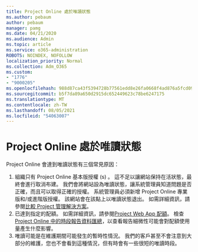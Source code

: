 ```yaml
---
title: Project Online 處於唯讀狀態
ms.author: pebaum
author: pebaum
manager: pamg
ms.date: 04/21/2020
ms.audience: Admin
ms.topic: article
ms.service: o365-administration
ROBOTS: NOINDEX, NOFOLLOW
localization_priority: Normal
ms.collection: Adm_O365
ms.custom:
- "1776"
- "9000205"
ms.openlocfilehash: 988d87ca43f5394728b77561edd8e26fa0668f4ad876a5fcd09cf739092a4d6d
ms.sourcegitcommit: b5f7da89a650d2915dc652449623c78be6247175
ms.translationtype: MT
ms.contentlocale: zh-TW
ms.lasthandoff: 08/05/2021
ms.locfileid: "54063007"
---
```

# <a name="project-online-is-in-a-read-only-state"></a>Project Online 處於唯讀狀態

Project Online 會達到唯讀狀態有三個常見原因：

1. 組織只有 Project Online 基本版授權 (s) 。 這不足以讓網站保持在活狀態，最終會進行取消布建。 我們會將網站設為唯讀狀態，讓系統管理員知道問題是否正確，而且可以取得正確的授權。 系統管理員必須新增 Project Online 專業版和/或進階版授權。 該網站會在該點上以唯讀狀態退出。 如需詳細資訊，請參閱[比較 Project 管理解決方案](https://products.office.com/project/compare-microsoft-project-management-software?tab=1)。
2. 已達到指定的配額。 如需詳細資訊，請參閱[Project Web App 配額](https://docs.microsoft.com/projectonline/tune-project-online-performance#project-web-app-quota)。 檢查[Project Online 中的時段報告資料匯總](https://docs.microsoft.com/ProjectOnline/configure-rollup-of-timephased-reporting-data-in-project-online)，以查看報告細微性可能會對配額使用量產生什麼影響。
3. 唯讀可能是在維護期間可能發生的暫時性情況。 我們的客戶甚至不會注意到大部分的維護，您也不會看到這種情況，但有時會有一些很短的唯讀時段。
